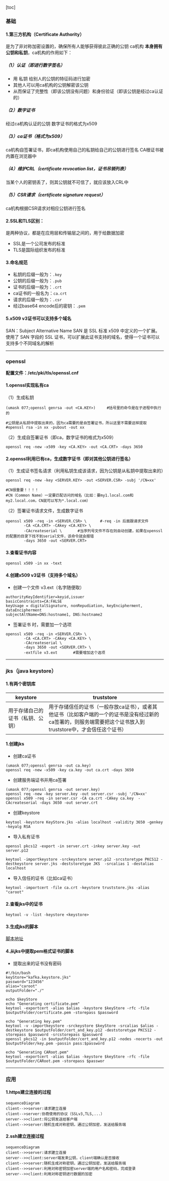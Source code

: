 [toc]
### 基础
#### 1.第三方机构（Certificate Authority）
是为了非对称加密设置的，确保所有人能够获得彼此正确的公钥
ca机构 **本身拥有公钥和私钥**，ca机构的作用如下：

##### （1）认证（即进行数字签名）
* 用 私钥 给别人的公钥的特征码进行加密
* 其他人可以用ca机构的公钥解密该公钥
* 从而保证了完整性（即该公钥没有问题）和身份验证（即该公钥是经过ca认证的）

##### （2）数字证书
经过ca机构认证的公钥
数字证书的格式为x509

##### （3）ca证书（格式为x509）
ca机构自签署证书，即ca机构使用自己的私钥给自己的公钥进行签名
CA根证书被内置在浏览器中

##### （4）维护CRL（certificate revocation list，证书吊销列表）
当某个人的密钥丢了，则其公钥就不可信了，就应该放入CRL中

##### （5）CSR请求（certificate signature request）
ca机构根据CSR请求对相应公钥进行签名

#### 2.SSL和TLS区别：
是两种协议，都是在应用层和传输层之间的，用于给数据加密
* SSL是一个公司发布的标准
* TLS是国际组织发布的标准

#### 3.命名规范
* 私钥的后缀一般为：`.key`
* 公钥的后缀一般为：`.pub`
* 证书的后缀一般为：`.crt`
* ca证书的一般名为：`ca.crt`
* 请求的后缀一般为：`.csr`
* 经过base64 encode后的密钥：`.pem`

#### 5.x509 v3证书可以支持多个域名
SAN：Subject Alternative Name
SAN 是 SSL 标准 x509 中定义的一个扩展。使用了 SAN 字段的 SSL 证书，可以扩展此证书支持的域名，使得一个证书可以支持多个不同域名的解析

***

### openssl

**配置文件：/etc/pki/tls/openssl.cnf**
#### 1.openssl实现私有ca

（1）生成私钥
```shell
(umask 077;openssl genrsa -out <CA.KEY>)     #括号里的命令是在子进程中执行的

#公钥是从私钥中提取出来的，因为ca需要的是自签署证书，所以这里不需要这样提取
#openssl rsa -in xx -pubout -out xx
```
（2）生成自签署证书（即ca，数字证书的格式为x509）
```shell
openssl req -new -x509 -key <CA.KEY> -out <CA.CRT> -days 3650
```
#### 2.openssl利用已有ca，生成数字证书（即对其他公钥进行签名）

（1）生成证书签名请求（利用私钥生成该请求，因为公钥是从私钥中提取出来的）
```shell
openssl req -new -key <SERVER.KEY> -out <SERVER.CSR> -subj '/CN=xx'

#CN很重要！！！！
#CN（Common Name）一定要匹配访问的域名（比如：要my1.local.com和my2.local.com，CN就可以写为*.local.com）
```
（2）签署证书请求文件，生成数字证书
```shell
openssl x509 -req -in <SERVER.CSR> \      #-req -in 后面跟请求文件
        -CA <CA.CRT> -CAkey <CA.KEY> \
        -CAcreateserial \       #当序列号文件不存在则自动创建，如果在openssl的配置的目录下找不到serial文件，该命令就会报错
        -days 3650 -out <SERVER.CRT>
```
#### 3.查看证书内容
```shell
openssl x509 -in xx -text
```

#### 4.创建x509 v3证书（支持多个域名）
* 创建一个文件 v3.ext（名字随便取）
```shell
authorityKeyIdentifier=keyid,issuer
basicConstraints=CA:FALSE
keyUsage = digitalSignature, nonRepudiation, keyEncipherment, dataEncipherment
subjectAltName=DNS:hostname1, DNS:hostname2
```

* 签署证书 时，需要加一个选项
```shell
openssl x509 -req -in <SERVER.CSR> \
        -CA <CA.CRT> -CAkey <CA.KEY> \
        -CAcreateserial \
        -days 3650 -out <SERVER.CRT> \
        -extfile v3.ext       #需要增加这个选项
```

***

### jks（java keystore）

#### 1.有两个密钥库

|keystore|truststore|
|-|-|
|用于存储自己的证书（私钥、公钥）|用于存储信任的证书（一般存放ca证书），或者其他证书（比如客户端的一个的证书是没有经过新的ca签署的，则服务端需要把这个证书放入到truststore中，才会信任这个证书）|

#### 1.创建jks

* 创建ca证书
```shell
(umask 077;openssl genrsa -out ca.key)
openssl req -new -x509 -key ca.key -out ca.crt -days 3650
```

* 创建服务端证书并用ca签署
```shell
(umask 077;openssl genrsa -out server.key)  
openssl req -new -key server.key -out server.csr -subj '/CN=xx'
openssl x509 -req -in server.csr -CA ca.crt -CAkey ca.key  -CAcreateserial -days 3650 -out server.crt
```

* 创建keystore
```shell
keytool -keystore KeyStore.jks -alias localhost -validity 3650 -genkey -keyalg RSA
```

* 导入私有证书
```shell
openssl pkcs12 -export -in server.crt -inkey server.key -out server.p12

keytool -importkeystore -srckeystore server.p12 -srcstoretype PKCS12 -destkeystore server.jks -deststoretype JKS  -srcalias 1 -destalias localhost
```

* 导入信任的证书（比如ca证书）
```shell
keytool -importcert -file ca.crt -keystore truststore.jks -alias "caroot"
```

#### 2.查看jks中的证书
```shell
keytool -v -list -keystore <keystore>
```

#### 3.生成jks的脚本
[脚本地址](https://raw.githubusercontent.com/confluentinc/confluent-platform-security-tools/master/kafka-generate-ssl.sh)

#### 4.从jks中提取pem格式证书的脚本
* 提取出来的证书没有密码
```shell
#!/bin/bash
keyStore="kafka.keystore.jks"
password="123456"
alias="caroot"
outputFolder="./"

echo $keyStore
echo "Generating certificate.pem"
keytool -exportcert -alias $alias -keystore $keyStore -rfc -file $outputFolder/certificate.pem -storepass $password

echo "Generating key.pem"
keytool -v -importkeystore -srckeystore $keyStore -srcalias $alias -destkeystore $outputFolder/cert_and_key.p12 -deststoretype PKCS12 -storepass $password -srcstorepass $password
openssl pkcs12 -in $outputFolder/cert_and_key.p12 -nodes -nocerts -out $outputFolder/key.pem -passin pass:$password

echo "Generating CARoot.pem"
keytool -exportcert -alias $alias -keystore $keyStore -rfc -file $outputFolder/CARoot.pem -storepass $passwor
```

***

### 应用

#### 1.https建立连接的过程
```mermaid
sequenceDiagram
client-->>server:请求建立连接
client-->server:协商使用的协议（SSLv3,TLS,...）
server-->>client:将公钥发送给客户端
client-->>server:随机生成对称密钥，通过公钥加密，发送给服务端
```
#### 2.ssh建立连接过程
```mermaid
sequenceDiagram
client-->>server:请求建立连接
server-->>client:server端发来公钥，client端确认是否接收
client-->>server:随机生成对称密钥，通过公钥加密，发送给服务端
client-->>server:利用对称密钥加密server端的用户名和密码，完成登录
server-->>client:利用对称密钥进行数据的加密
```
